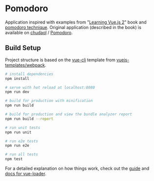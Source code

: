 # Pomodoro

Application inspired with examples from 
"[Learning Vue.js 2](https://books.google.pl/books/about/vue.html?id=nszcDgAAQBAJ)" book and 
[pomodoro technique](http://pomodorotechnique.com). Original application (described in the book) is available on 
[chudaol](https://github.com/chudaol) / [Pomodoro](https://github.com/chudaol/Pomodoro).

## Build Setup

Project structure is based on the [vue-cli](https://github.com/vuejs/vue-cli) template from 
[vuejs-templates/webpack](https://github.com/vuejs-templates/webpack).

``` bash
# install dependencies
npm install

# serve with hot reload at localhost:8080
npm run dev

# build for production with minification
npm run build

# build for production and view the bundle analyzer report
npm run build --report

# run unit tests
npm run unit

# run e2e tests
npm run e2e

# run all tests
npm test
```

For a detailed explanation on how things work, check out the [guide](http://vuejs-templates.github.io/webpack/) and [docs for vue-loader](http://vuejs.github.io/vue-loader).
